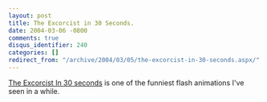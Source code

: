 ```yaml
---
layout: post
title: The Excorcist in 30 Seconds.
date: 2004-03-06 -0800
comments: true
disqus_identifier: 240
categories: []
redirect_from: "/archive/2004/03/05/the-excorcist-in-30-seconds.aspx/"
---
```


[The Excorcist In 30
seconds](http://www.angryalien.com/0204/exorcistbunnies.html "The Excorcist In 30 seconds")
is one of the funniest flash animations I've seen in a while.

